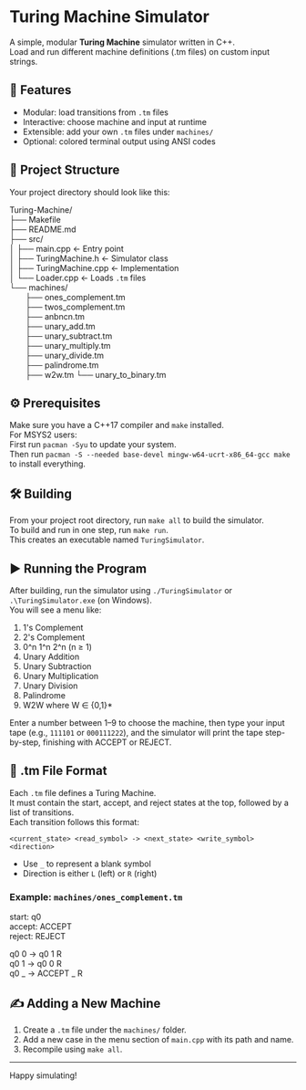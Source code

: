 # Turing Machine Simulator

A simple, modular **Turing Machine** simulator written in C++.  
Load and run different machine definitions (.tm files) on custom input strings.

## 🚀 Features

- Modular: load transitions from `.tm` files  
- Interactive: choose machine and input at runtime  
- Extensible: add your own `.tm` files under `machines/`  
- Optional: colored terminal output using ANSI codes

## 📁 Project Structure

Your project directory should look like this:

Turing-Machine/  
├── Makefile  
├── README.md  
├── src/  
│   ├── main.cpp            ← Entry point  
│   ├── TuringMachine.h     ← Simulator class  
│   ├── TuringMachine.cpp   ← Implementation  
│   └── Loader.cpp          ← Loads `.tm` files  
└── machines/  
  ├── ones_complement.tm  
  ├── twos_complement.tm  
  ├── anbncn.tm  
  ├── unary_add.tm  
  ├── unary_subtract.tm  
  ├── unary_multiply.tm  
  ├── unary_divide.tm  
  ├── palindrome.tm  
  ├── w2w.tm
  └── unary_to_binary.tm


## ⚙️ Prerequisites

Make sure you have a C++17 compiler and `make` installed.  
For MSYS2 users:  
First run `pacman -Syu` to update your system.  
Then run `pacman -S --needed base-devel mingw-w64-ucrt-x86_64-gcc make` to install everything.

## 🛠️ Building

From your project root directory, run `make all` to build the simulator.  
To build and run in one step, run `make run`.  
This creates an executable named `TuringSimulator`.

## ▶️ Running the Program

After building, run the simulator using `./TuringSimulator` or `.\TuringSimulator.exe` (on Windows).  
You will see a menu like:

1. 1's Complement  
2. 2's Complement  
3. 0^n 1^n 2^n (n ≥ 1)  
4. Unary Addition  
5. Unary Subtraction  
6. Unary Multiplication  
7. Unary Division  
8. Palindrome  
9. W2W where W ∈ {0,1}*

Enter a number between 1–9 to choose the machine, then type your input tape (e.g., `111101` or `000111222`), and the simulator will print the tape step-by-step, finishing with ACCEPT or REJECT.

## 📄 .tm File Format

Each `.tm` file defines a Turing Machine.  
It must contain the start, accept, and reject states at the top, followed by a list of transitions.  
Each transition follows this format:

`<current_state> <read_symbol> -> <next_state> <write_symbol> <direction>`

- Use `_` to represent a blank symbol  
- Direction is either `L` (left) or `R` (right)

### Example: `machines/ones_complement.tm`

start: q0  
accept: ACCEPT  
reject: REJECT  

q0 0 -> q0 1 R  
q0 1 -> q0 0 R  
q0 _ -> ACCEPT _ R

## ✍️ Adding a New Machine

1. Create a `.tm` file under the `machines/` folder.
2. Add a new case in the menu section of `main.cpp` with its path and name.
3. Recompile using `make all`.

---

Happy simulating!
